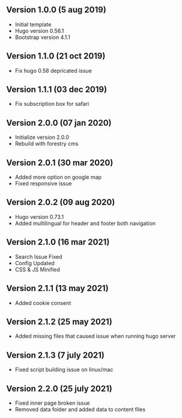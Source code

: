 ## Version 1.0.0 (5 aug 2019)

- Initial template
- Hugo version 0.56.1
- Bootstrap version 4.1.1

## Version 1.1.0 (21 oct 2019)

- Fix hugo 0.58 depricated issue

## Version 1.1.1 (03 dec 2019)

- Fix subscription box for safari

## Version 2.0.0 (07 jan 2020)

- Initialize version 2.0.0
- Rebuild with forestry cms

## Version 2.0.1 (30 mar 2020)

- Added more option on google map
- Fixed responsive issue

## Version 2.0.2 (09 aug 2020)

- Hugo version 0.73.1
- Added multilingual for header and footer both navigation

## Version 2.1.0 (16 mar 2021)

- Search Issue Fixed
- Config Updated
- CSS & JS Minified

## Version 2.1.1 (13 may 2021)

- Added cookie consent

## Version 2.1.2 (25 may 2021)

- Added missing files that caused issue when running hugo server

## Version 2.1.3 (7 july 2021)

- Fixed script building issue on linux/mac

## Version 2.2.0 (25 july 2021)

- Fixed inner page broken issue
- Removed data folder and added data to content files
